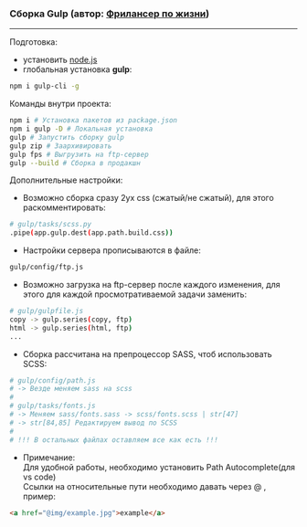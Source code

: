 
### **Сборка Gulp** (автор: [Фрилансер по жизни](https://www.youtube.com/c/FreelancerLifeStyle))
___
Подготовка:
- установить [node.js](https://nodejs.org/en/)  
- глобальная установка **gulp**:
```bash
npm i gulp-cli -g
```
Команды внутри проекта:
```bash
npm i # Установка пакетов из package.json
npm i gulp -D # Локальная установка
gulp # Запустить сборку gulp
gulp zip # Заархивировать
gulp fps # Выгрузить на ftp-сервер
gulp --build # Сборка в продакшн

```
Дополнительные настройки: 
- Возможно сборка сразу 2ух css (сжатый/не сжатый), для этого раскомментировать:
```bash  
# gulp/tasks/scss.py
.pipe(app.gulp.dest(app.path.build.css))
```
- Настройки сервера прописываются в файле:
```bash
gulp/config/ftp.js
``` 
- Возможно загрузка на ftp-сервер после каждого изменения, для этого для каждой просмотративаемой задачи заменить:
```bash
# gulp/gulpfile.js 
copy -> gulp.series(copy, ftp) 
html -> gulp.series(html, ftp)
...
```
- Сборка рассчитана на препроцессор SASS, чтоб использовать SCSS:
```bash
# gulp/config/path.js
# -> Везде меняем sass на scss
#
# gulp/tasks/fonts.js
# -> Меняем sass/fonts.sass -> scss/fonts.scss | str[47] 
# -> str[84,85] Редактируем вывод по SCSS
#
# !!! В остальных файлах оставляем все как есть !!!

```
- Примечание:  
Для удобной работы, необходимо установить Path Autocomplete(для vs code)  
Ссылки на относительные пути необходимо давать через @ , пример:
```html
<a href="@img/example.jpg">example</a>
```